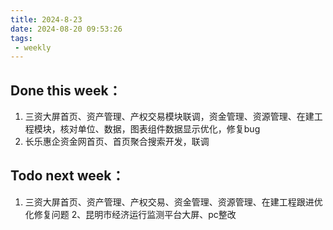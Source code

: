 ```yaml
---
title: 2024-8-23
date: 2024-08-20 09:53:26
tags: 
 - weekly
---
```

## Done this week：
   1. 三资大屏首页、资产管理、产权交易模块联调，资金管理、资源管理、在建工程模块，核对单位、数据，图表组件数据显示优化，修复bug
   2. 长乐惠企资金网首页、首页聚合搜索开发，联调
## Todo next week：
   1. 三资大屏首页、资产管理、产权交易、资金管理、资源管理、在建工程跟进优化修复问题
   2、昆明市经济运行监测平台大屏、pc整改
